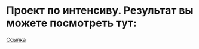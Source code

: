 # Проект по интенсиву. Результат вы можете посмотреть тут:

[Ссылка](https://arturjzx100.github.io/burgers/)
